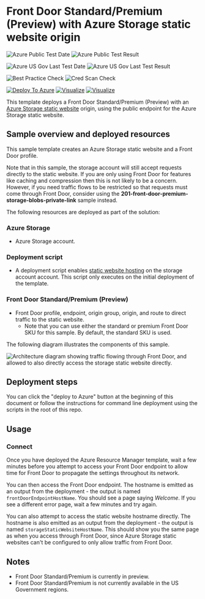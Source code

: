 # Front Door Standard/Premium (Preview) with Azure Storage static website origin

![Azure Public Test Date](https://azurequickstartsservice.blob.core.windows.net/badges/201-front-door-standard-premium-storage-static-website/PublicLastTestDate.svg)
![Azure Public Test Result](https://azurequickstartsservice.blob.core.windows.net/badges/201-front-door-standard-premium-storage-static-website/PublicDeployment.svg)

![Azure US Gov Last Test Date](https://azurequickstartsservice.blob.core.windows.net/badges/201-front-door-standard-premium-storage-static-website/FairfaxLastTestDate.svg)
![Azure US Gov Last Test Result](https://azurequickstartsservice.blob.core.windows.net/badges/201-front-door-standard-premium-storage-static-website/FairfaxDeployment.svg)

![Best Practice Check](https://azurequickstartsservice.blob.core.windows.net/badges/201-front-door-standard-premium-storage-static-website/BestPracticeResult.svg)
![Cred Scan Check](https://azurequickstartsservice.blob.core.windows.net/badges/201-front-door-standard-premium-storage-static-website/CredScanResult.svg)

[![Deploy To Azure](https://raw.githubusercontent.com/fathym-it/azure-quickstart-templates/master/1-CONTRIBUTION-GUIDE/images/deploytoazure.svg?sanitize=true)](https://portal.azure.com/#create/Microsoft.Template/uri/https%3A%2F%2Fraw.githubusercontent.com%2Ffathym-it%2Fazure-quickstart-templates%2Fmaster%2F201-front-door-standard-premium-storage-static-website%2Fazuredeploy.json)  [![Visualize](https://raw.githubusercontent.com/fathym-it/azure-quickstart-templates/master/1-CONTRIBUTION-GUIDE/images/visualizebutton.svg?sanitize=true)](http://armviz.io/#/?load=https%3A%2F%2Fraw.githubusercontent.com%2Ffathym-it%2Fazure-quickstart-templates%2Fmaster%2F201-front-door-standard-premium-storage-static-website%2Fazuredeploy.json)
[![Visualize](https://raw.githubusercontent.com/fathym-it/azure-quickstart-templates/master/1-CONTRIBUTION-GUIDE/images/visualizebutton.svg?sanitize=true)](http://armviz.io/#/?load=https%3A%2F%2Fraw.githubusercontent.com%2Ffathym-it%2Fazure-quickstart-templates%2Fmaster%2F201-front-door-standard-premium-storage-static-website%2Fazuredeploy.json)

This template deploys a Front Door Standard/Premium (Preview) with an [Azure Storage static website](https://docs.microsoft.com/azure/storage/blobs/storage-blob-static-website) origin, using the public endpoint for the Azure Storage static website.

## Sample overview and deployed resources

This sample template creates an Azure Storage static website and a Front Door profile.

Note that in this sample, the storage account will still accept requests directly to the static website. If you are only using Front Door for features like caching and compression then this is not likely to be a concern. However, if you need traffic flows to be restricted so that requests must come through Front Door, consider using the **201-front-door-premium-storage-blobs-private-link** sample instead.

The following resources are deployed as part of the solution:

### Azure Storage
- Azure Storage account.

### Deployment script
- A deployment script enables [static website hosting](https://docs.microsoft.com/azure/storage/blobs/storage-blob-static-website) on the storage account account. This script only executes on the initial deployment of the template.

### Front Door Standard/Premium (Preview)
- Front Door profile, endpoint, origin group, origin, and route to direct traffic to the static website.
  - Note that you can use either the standard or premium Front Door SKU for this sample. By default, the standard SKU is used.

The following diagram illustrates the components of this sample.

![Architecture diagram showing traffic flowing through Front Door, and allowed to also directly access the storage static website directly.](images/diagram.png)

## Deployment steps

You can click the "deploy to Azure" button at the beginning of this document or follow the instructions for command line deployment using the scripts in the root of this repo.

## Usage

### Connect

Once you have deployed the Azure Resource Manager template, wait a few minutes before you attempt to access your Front Door endpoint to allow time for Front Door to propagate the settings throughout its network.

You can then access the Front Door endpoint. The hostname is emitted as an output from the deployment - the output is named `frontDoorEndpointHostName`. You should see a page saying _Welcome_. If you see a different error page, wait a few minutes and try again.

You can also attempt to access the static website hostname directly. The hostname is also emitted as an output from the deployment - the output is named `storageStaticWebsiteHostName`. This should show you the same page as when you access through Front Door, since Azure Storage static websites can't be configured to only allow traffic from Front Door.

## Notes

- Front Door Standard/Premium is currently in preview.
- Front Door Standard/Premium is not currently available in the US Government regions.
